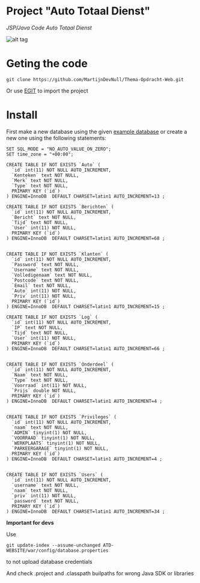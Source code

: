 # Project "Auto Totaal Dienst"
*JSP/Java Code Auto Totaal Dienst*

![alt tag](https://i.imgur.com/O7eExDz.png)

# Geting the code
`git clone https://github.com/MartijnDevNull/Thema-Opdracht-Web.git`

Or use [EGIT](https://eclipse.org/egit/) to import the project

# Install
First make a new database using the given [example database](ATD-WEBSITE/setup/autototaaldienst.sql) or create a new one using the following statements:

```
SET SQL_MODE = "NO_AUTO_VALUE_ON_ZERO";
SET time_zone = "+00:00";

CREATE TABLE IF NOT EXISTS `Auto` (
  `id` int(11) NOT NULL AUTO_INCREMENT,
  `Kenteken` text NOT NULL,
  `Merk` text NOT NULL,
  `Type` text NOT NULL,
  PRIMARY KEY (`id`)
) ENGINE=InnoDB  DEFAULT CHARSET=latin1 AUTO_INCREMENT=13 ;

CREATE TABLE IF NOT EXISTS `Berichten` (
  `id` int(11) NOT NULL AUTO_INCREMENT,
  `Bericht` text NOT NULL,
  `Tijd` text NOT NULL,
  `User` int(11) NOT NULL,
  PRIMARY KEY (`id`)
) ENGINE=InnoDB  DEFAULT CHARSET=latin1 AUTO_INCREMENT=68 ;


CREATE TABLE IF NOT EXISTS `Klanten` (
  `id` int(11) NOT NULL AUTO_INCREMENT,
  `Password` text NOT NULL,
  `Username` text NOT NULL,
  `Volledigenaam` text NOT NULL,
  `Postcode` text NOT NULL,
  `Email` text NOT NULL,
  `Auto` int(11) NOT NULL,
  `Priv` int(11) NOT NULL,
  PRIMARY KEY (`id`)
) ENGINE=InnoDB  DEFAULT CHARSET=latin1 AUTO_INCREMENT=15 ;

CREATE TABLE IF NOT EXISTS `Log` (
  `id` int(11) NOT NULL AUTO_INCREMENT,
  `IP` text NOT NULL,
  `Tijd` text NOT NULL,
  `User` int(11) NOT NULL,
  PRIMARY KEY (`id`)
) ENGINE=InnoDB  DEFAULT CHARSET=latin1 AUTO_INCREMENT=66 ;


CREATE TABLE IF NOT EXISTS `Onderdeel` (
  `id` int(11) NOT NULL AUTO_INCREMENT,
  `Naam` text NOT NULL,
  `Type` text NOT NULL,
  `Voorraad` int(11) NOT NULL,
  `Prijs` double NOT NULL,
  PRIMARY KEY (`id`)
) ENGINE=InnoDB  DEFAULT CHARSET=latin1 AUTO_INCREMENT=4 ;


CREATE TABLE IF NOT EXISTS `Privileges` (
  `id` int(11) NOT NULL AUTO_INCREMENT,
  `naam` text NOT NULL,
  `ADMIN` tinyint(1) NOT NULL,
  `VOORRAAD` tinyint(1) NOT NULL,
  `WERKPLAATS` tinyint(1) NOT NULL,
  `PARKEERGARAGE` tinyint(1) NOT NULL,
  PRIMARY KEY (`id`)
) ENGINE=InnoDB  DEFAULT CHARSET=latin1 AUTO_INCREMENT=4 ;


CREATE TABLE IF NOT EXISTS `Users` (
  `id` int(11) NOT NULL AUTO_INCREMENT,
  `username` text NOT NULL,
  `naam` text NOT NULL,
  `priv` int(11) NOT NULL,
  `password` text NOT NULL,
  PRIMARY KEY (`id`)
) ENGINE=InnoDB  DEFAULT CHARSET=latin1 AUTO_INCREMENT=34 ;
```

**Important for devs**

Use 

`git update-index --assume-unchanged ATD-WEBSITE/war/config/database.properties` 

to not upload database credentials

And check .project and .classpath builpaths for wrong Java SDK or libraries
